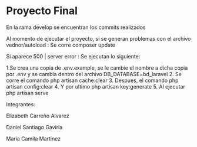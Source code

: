 # Proyecto Final

En la rama develop se encuentran los commits realizados

Al momento de ejecutar el proyecto, si se generan problemas con el archivo vednor/autoload : Se corre composer update

Si aparece 500 | server error : Se ejecutan lo siguiente:

1.Se crea una copia de .env.example, se le cambie el nombre a dicha copia por .env y se cambia dentro del archivo DB_DATABASE=bd_laravel
2. Se corre el comando php artisan cache:clear
3. Despues, el comando php artisan config:clear
4. Y por ultimo php artisan key:generate
5. Al ejecutar php artisan serve



Integrantes: 

Elizabeth Carreño Alvarez

Daniel Santiago Gaviria

Maria Camila Martinez
